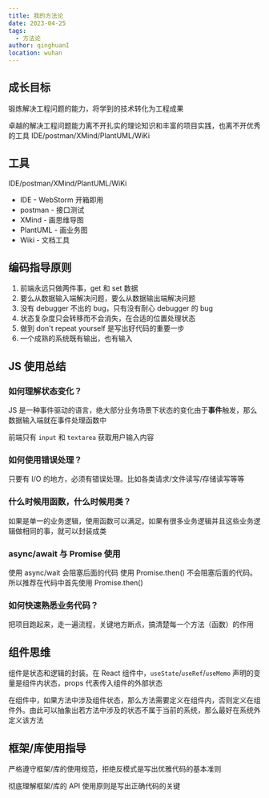 ```yaml
---
title: 我的方法论
date: 2023-04-25
tags:
  - 方法论
author: qinghuanI
location: wuhan
---
```


## 成长目标

锻炼解决工程问题的能力，将学到的技术转化为工程成果

卓越的解决工程问题能力离不开扎实的理论知识和丰富的项目实践，也离不开优秀的工具 IDE/postman/XMind/PlantUML/WiKi

## 工具

IDE/postman/XMind/PlantUML/WiKi

- IDE - WebStorm 开箱即用
- postman - 接口测试
- XMind - 画思维导图
- PlantUML - 画业务图
- Wiki - 文档工具

## 编码指导原则

1. 前端永远只做两件事，get 和 set 数据
2. 要么从数据输入端解决问题，要么从数据输出端解决问题
3. 没有 debugger 不出的 bug，只有没有耐心 debugger 的 bug
4. 状态复杂度只会转移而不会消失，在合适的位置处理状态
5. 做到 don't repeat yourself 是写出好代码的重要一步
6. 一个成熟的系统既有输出，也有输入

## JS 使用总结

### 如何理解状态变化？

JS 是一种事件驱动的语言，绝大部分业务场景下状态的变化由于**事件**触发，那么数据输入端就在事件处理函数中

前端只有 `input` 和 `textarea` 获取用户输入内容

### 如何使用错误处理？

只要有 I/O 的地方，必须有错误处理。比如各类请求/文件读写/存储读写等等

### 什么时候用函数，什么时候用类？

如果是单一的业务逻辑，使用函数可以满足。如果有很多业务逻辑并且这些业务逻辑做相同的事，就可以封装成类

### async/await 与 Promise 使用

使用 async/wait 会阻塞后面的代码
使用 Promise.then() 不会阻塞后面的代码。所以推荐在代码中首先使用 Promise.then()

### 如何快速熟悉业务代码？

把项目跑起来，走一遍流程，关键地方断点，搞清楚每一个方法（函数）的作用

## 组件思维

组件是状态和逻辑的封装。在 React 组件中，`useState`/`useRef`/`useMemo` 声明的变量是组件内状态，props 代表传入组件的外部状态

在组件中，如果方法中涉及组件状态，那么方法需要定义在组件内，否则定义在组件外。由此可以抽象出若方法中涉及的状态不属于当前的系统，那么最好在系统外定义该方法

## 框架/库使用指导

严格遵守框架/库的使用规范，拒绝反模式是写出优雅代码的基本准则

彻底理解框架/库的 API 使用原则是写出正确代码的关键
